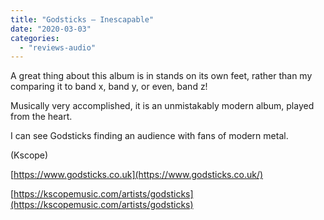 ```yaml
---
title: "Godsticks – Inescapable"
date: "2020-03-03"
categories: 
  - "reviews-audio"
---
```


A great thing about this album is in stands on its own feet, rather than my comparing it to band x, band y, or even, band z!

Musically very accomplished, it is an unmistakably modern album, played from the heart.

I can see Godsticks finding an audience with fans of modern metal.

(Kscope)

[https://www.godsticks.co.uk](https://www.godsticks.co.uk/)

[https://kscopemusic.com/artists/godsticks](https://kscopemusic.com/artists/godsticks)
